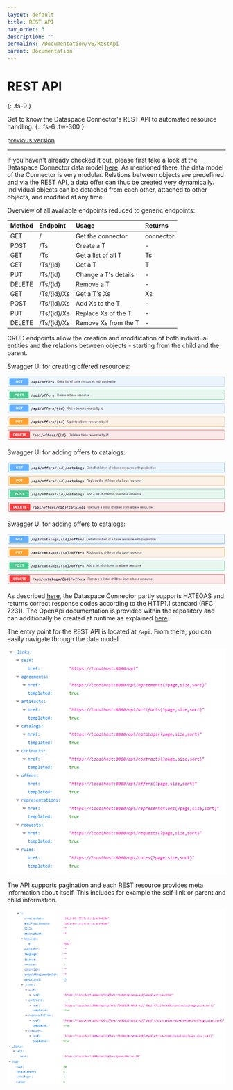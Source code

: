 ```yaml
---
layout: default
title: REST API
nav_order: 3
description: ""
permalink: /Documentation/v6/RestApi
parent: Documentation
---
```


# REST API
{: .fs-9 }

Get to know the Dataspace Connector's REST API to automated resource handling.
{: .fs-6 .fw-300 }

[previous version](../v5/rest-api.md)

---

If you haven't already checked it out, please first take a look at the Dataspace Connector data
model [here](../../../pages/documentation/v6/data-model.md). As mentioned there, the
data model of the Connector is very modular. Relations between objects are predefined and via the
REST API, a data offer can thus be created very dynamically. Individual objects can be detached from
each other, attached to other objects, and modified at any time.

Overview of all available endpoints reduced to generic endpoints:

| Method | Endpoint    | Usage                | Returns   |
| :----- | :---------- | :------------------- | :-----    |
| GET    | /           | Get the connector    | connector |
| POST   | /Ts         | Create a T           | -         |
| GET    | /Ts         | Get a list of all T  | Ts        |
| GET    | /Ts/{id}    | Get a T              | T         |
| PUT    | /Ts/{id}    | Change a T's details | -         |
| DELETE | /Ts/{id}    | Remove a T           | -         |
| GET    | /Ts/{id}/Xs | Get a T's Xs         | Xs        |
| POST   | /Ts/{id}/Xs | Add Xs to the T      | -         |
| PUT    | /Ts/{id}/Xs | Replace Xs of the T  | -         |
| DELETE | /Ts/{id}/Xs | Remove Xs from the T | -         |

CRUD endpoints allow the creation and modification of both individual entities and the relations
between objects - starting from the child and the parent.

Swagger UI for creating offered resources:

![Swagger API Offers](../../../assets/images/swagger_offer.png)

Swagger UI for adding offers to catalogs:

![Swagger API Offers to Catalogs](../../../assets/images/swagger_offer_catalogs.png)

Swagger UI for adding offers to catalogs:

![Swagger API Catalog to Offers](../../../assets/images/swagger_catalogs_offer.png)

As described [here](pages/features.md), the Dataspace Connector partly supports HATEOAS and
returns correct response codes according to the HTTP1.1 standard (RFC 7231). The OpenApi
documentation is provided within the repository and can additionally be created at runtime as
explained [here](pages/deployment/build.md#maven).

The entry point for the REST API is located at `/api`. From there, you can easily navigate through
the data model.

![REST API](../../../assets/images/rest_api.png)

The API supports pagination and each REST resource provides meta information about
itself. This includes for example the self-link or parent and child information.

![REST Example Offer](../../../assets/images/rest_offer.png)
